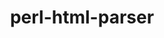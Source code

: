 ---
title: "perl-html-parser"
layout: cache
categories: [package, v0.20.1]
meta: {"versions": ["3.72"], "compilers": ["gcc@=7.3.1"], "oss": ["amzn2"], "platforms": ["linux"], "targets": ["aarch64", "neoverse_n1", "x86_64_v3"], "stacks": ["aws-ahug", "aws-ahug-aarch64", "root"], "num_specs": 3, "num_specs_by_stack": {"root": 3, "aws-ahug-aarch64": 2, "aws-ahug": 1}}
spec_details: [{"hash": "6wkbgekesosflm72g32uyejhtlindhyp", "compiler": "gcc@=7.3.1", "versions": ["3.72"], "os": "amzn2", "platform": "linux", "target": "aarch64", "variants": ["build_system=perl"], "stacks": ["root", "aws-ahug-aarch64"], "size": "-", "tarball": "https://binaries.spack.io/v0.20.1/build_cache/linux-amzn2-aarch64/gcc-7.3.1/perl-html-parser-3.72/linux-amzn2-aarch64-gcc-7.3.1-perl-html-parser-3.72-6wkbgekesosflm72g32uyejhtlindhyp.spack"}, {"hash": "c4redzcexternuca5p4vdvgpom4irxhe", "compiler": "gcc@=7.3.1", "versions": ["3.72"], "os": "amzn2", "platform": "linux", "target": "neoverse_n1", "variants": ["build_system=perl"], "stacks": ["root", "aws-ahug-aarch64"], "size": "-", "tarball": "https://binaries.spack.io/v0.20.1/build_cache/linux-amzn2-neoverse_n1/gcc-7.3.1/perl-html-parser-3.72/linux-amzn2-neoverse_n1-gcc-7.3.1-perl-html-parser-3.72-c4redzcexternuca5p4vdvgpom4irxhe.spack"}, {"hash": "2vbzixeeczpen6ulntdzv3752b3rzknr", "compiler": "gcc@=7.3.1", "versions": ["3.72"], "os": "amzn2", "platform": "linux", "target": "x86_64_v3", "variants": ["build_system=perl"], "stacks": ["aws-ahug", "root"], "size": "-", "tarball": "https://binaries.spack.io/v0.20.1/build_cache/linux-amzn2-x86_64_v3/gcc-7.3.1/perl-html-parser-3.72/linux-amzn2-x86_64_v3-gcc-7.3.1-perl-html-parser-3.72-2vbzixeeczpen6ulntdzv3752b3rzknr.spack"}]
---